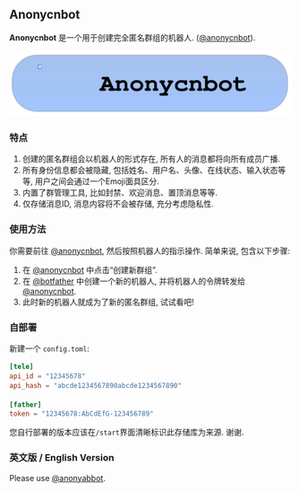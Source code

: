 ## Anonycnbot

**Anonycnbot** 是一个用于创建完全匿名群组的机器人.  ([@anonycnbot](https://t.me/anonycnbot)).

[![Screenshot](https://github.com/zetxtech/anonycnbot/raw/main/images/button.svg)](https://t.me/anonycnbot)

### 特点
1. 创建的匿名群组会以机器人的形式存在, 所有人的消息都将向所有成员广播. 
2. 所有身份信息都会被隐藏, 包括姓名、用户名、头像、在线状态、输入状态等等, 用户之间会通过一个Emoji面具区分. 
3. 内置了群管理工具, 比如封禁、欢迎消息、置顶消息等等. 
4. 仅存储消息ID, 消息内容将不会被存储, 充分考虑隐私性. 

### 使用方法
你需要前往 [@anonycnbot](https://t.me/anonycnbot), 然后按照机器人的指示操作. 简单来说, 包含以下步骤: 
1. 在 [@anonycnbot](https://t.me/anonycnbot) 中点击“创建新群组”. 
2. 在 [@botfather](https://t.me/botfather) 中创建一个新的机器人, 并将机器人的令牌转发给 [@anonycnbot](https://t.me/anonycnbot). 
3. 此时新的机器人就成为了新的匿名群组, 试试看吧!

### 自部署
新建一个 `config.toml`:

```toml
[tele]
api_id = "12345678"
api_hash = "abcde1234567890abcde1234567890"

[father]
token = "12345678:AbCdEfG-123456789"
```

您自行部署的版本应该在`/start`界面清晰标识此存储库为来源.  谢谢. 

### 英文版 / English Version
Please use [@anonyabbot](https://t.me/anonyabbot).
